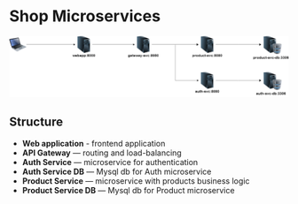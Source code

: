 # Shop Microservices
![Схема архитектуры](docs/web-architecture-final.png)
## Structure
- **Web application** - frontend application
- **API Gateway** — routing and load-balancing
- **Auth Service** — microservice for authentication
- **Auth Service DB** — Mysql db for Auth microservice
- **Product Service** — microservice with products business logic
- **Product Service DB** — Mysql db for Product microservice

